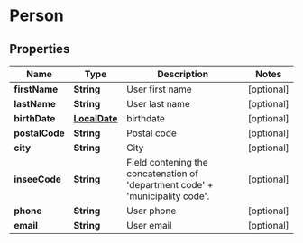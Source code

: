
# Person

## Properties
Name | Type | Description | Notes
------------ | ------------- | ------------- | -------------
**firstName** | **String** | User first name |  [optional]
**lastName** | **String** | User last name |  [optional]
**birthDate** | [**LocalDate**](LocalDate.md) | birthdate |  [optional]
**postalCode** | **String** | Postal code |  [optional]
**city** | **String** | City |  [optional]
**inseeCode** | **String** | Field contening the concatenation of &#39;department code&#39; + &#39;municipality code&#39;. |  [optional]
**phone** | **String** | User phone |  [optional]
**email** | **String** | User email |  [optional]



